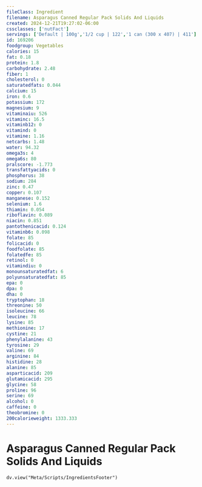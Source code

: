 ```yaml
---
fileClass: Ingredient
filename: Asparagus Canned Regular Pack Solids And Liquids
created: 2024-12-21T19:27:02-06:00
cssclasses: ['nutFact']
servings: ['Default | 100g','1/2 cup | 122','1 can (300 x 407) | 411']
id: 169206
foodgroup: Vegetables
calories: 15
fat: 0.18
protein: 1.8
carbohydrate: 2.48
fiber: 1
cholesterol: 0
saturatedfats: 0.044
calcium: 15
iron: 0.6
potassium: 172
magnesium: 9
vitaminaiu: 526
vitaminc: 16.5
vitaminb12: 0
vitamind: 0
vitamine: 1.16
netcarbs: 1.48
water: 94.32
omega3s: 4
omega6s: 80
pralscore: -1.773
transfattyacids: 0
phosphorus: 38
sodium: 284
zinc: 0.47
copper: 0.107
manganese: 0.152
selenium: 1.6
thiamin: 0.054
riboflavin: 0.089
niacin: 0.851
pantothenicacid: 0.124
vitaminb6: 0.098
folate: 85
folicacid: 0
foodfolate: 85
folatedfe: 85
retinol: 0
vitamindiu: 0
monounsaturatedfat: 6
polyunsaturatedfat: 85
epa: 0
dpa: 0
dha: 0
tryptophan: 18
threonine: 50
isoleucine: 66
leucine: 78
lysine: 85
methionine: 17
cystine: 21
phenylalanine: 43
tyrosine: 29
valine: 69
arginine: 84
histidine: 28
alanine: 85
asparticacid: 209
glutamicacid: 295
glycine: 58
proline: 96
serine: 69
alcohol: 0
caffeine: 0
theobromine: 0
200calorieweight: 1333.333
---
```


# Asparagus Canned Regular Pack Solids And Liquids

```dataviewjs
dv.view("Meta/Scripts/IngredientsFooter")
```